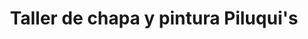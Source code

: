 ---
title: "Taller de chapa y pintura Piluqui's"
url: /laborde/taller-de-chapa-y-pintura-piluquis/
shop: Autowerkstatt
---
